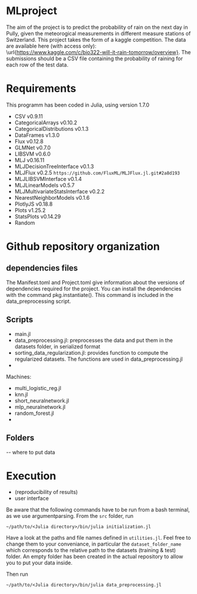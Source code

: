 # MLproject

The aim of the project is to predict the probability of rain on the next day in Pully, given the meteorogical measurements in different measure stations of Switzerland.
This project takes the form of a kaggle competition. The data are available here (with access only): \url{https://www.kaggle.com/c/bio322-will-it-rain-tomorrow/overview}.
The submissions should be a CSV file containing the probability of raining for each row of the test data. 

# Requirements 
This programm has been coded in Julia, using version 1.7.0

- CSV v0.9.11
- CategoricalArrays v0.10.2
- CategoricalDistributions v0.1.3
- DataFrames v1.3.0
- Flux v0.12.8
- GLMNet v0.7.0
- LIBSVM v0.6.0
- MLJ v0.16.11
- MLJDecisionTreeInterface v0.1.3
- MLJFlux v0.2.5 `https://github.com/FluxML/MLJFlux.jl.git#2a8d193`
- MLJLIBSVMInterface v0.1.4
- MLJLinearModels v0.5.7
- MLJMultivariateStatsInterface v0.2.2
- NearestNeighborModels v0.1.6
- PlotlyJS v0.18.8
- Plots v1.25.2
- StatsPlots v0.14.29
- Random


# Github repository organization 
## dependencies files
The Manifest.toml and Project.toml give information about the versions of dependencies required for the project. 
You can install the dependencies with the command pkg.instantiate(). This command is included in the data_preprocessing script. 

## Scripts
- main.jl
- data_preprocessing.jl: preprocesses the data and put them in the datasets folder, in serialized format
- sorting_data_regularization.jl: provides function to compute the regularized datasets. The functions are used in data_preprocessing.jl
- 

Machines:
- multi_logistic_reg.jl
- knn.jl
- short_neuralnetwork.jl
- mlp_neuralnetwork.jl
- random_forest.jl
- 

## Folders
-- where to put data

# Execution
- (reproducibility of results)
- user interface 

Be aware that the following commands have to be run from a bash terminal, as we use argumentparsing. 
From the `src` folder, run
```
~/path/to/<Julia directory>/bin/julia initialization.jl
```

Have a look at the paths and file names defined in `utilities.jl`. Feel free to change them to your conveniance, in particular the `dataset_folder_name` which corresponds to the relative path to the datasets (training & test) folder. An empty folder has been created in the actual repository to allow you to put your data inside. 

Then run 
```
~/path/to/<Julia directory>/bin/julia data_preprocessing.jl
```
